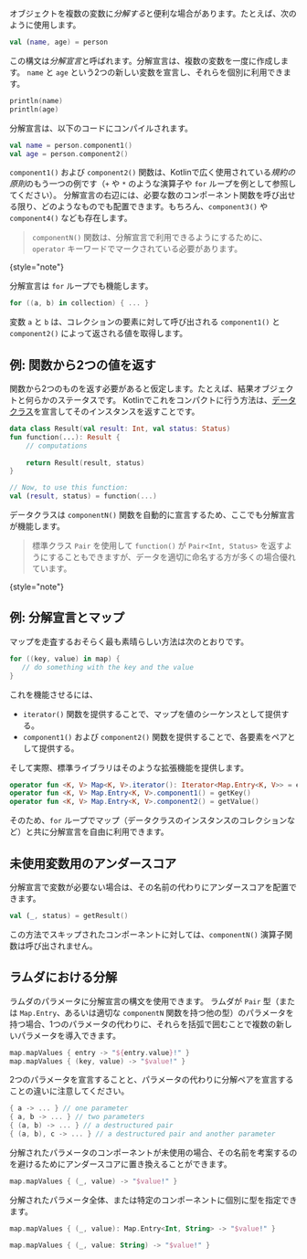 [//]: # (title: 分解宣言)

オブジェクトを複数の変数に*分解する*と便利な場合があります。たとえば、次のように使用します。

```kotlin
val (name, age) = person 
```

この構文は*分解宣言*と呼ばれます。分解宣言は、複数の変数を一度に作成します。
`name` と `age` という2つの新しい変数を宣言し、それらを個別に利用できます。

 ```kotlin
println(name)
println(age)
```

分解宣言は、以下のコードにコンパイルされます。

```kotlin
val name = person.component1()
val age = person.component2()
```

`component1()` および `component2()` 関数は、Kotlinで広く使用されている*規約の原則*のもう一つの例です（`+` や `*` のような演算子や `for` ループを例として参照してください）。
分解宣言の右辺には、必要な数のコンポーネント関数を呼び出せる限り、どのようなものでも配置できます。もちろん、`component3()` や `component4()` なども存在します。

> `componentN()` 関数は、分解宣言で利用できるようにするために、`operator` キーワードでマークされている必要があります。
>
{style="note"}

分解宣言は `for` ループでも機能します。

```kotlin
for ((a, b) in collection) { ... }
```

変数 `a` と `b` は、コレクションの要素に対して呼び出される `component1()` と `component2()` によって返される値を取得します。

## 例: 関数から2つの値を返す

関数から2つのものを返す必要があると仮定します。たとえば、結果オブジェクトと何らかのステータスです。
Kotlinでこれをコンパクトに行う方法は、[データクラス](data-classes.md)を宣言してそのインスタンスを返すことです。

```kotlin
data class Result(val result: Int, val status: Status)
fun function(...): Result {
    // computations
    
    return Result(result, status)
}

// Now, to use this function:
val (result, status) = function(...)
```

データクラスは `componentN()` 関数を自動的に宣言するため、ここでも分解宣言が機能します。

> 標準クラス `Pair` を使用して `function()` が `Pair<Int, Status>` を返すようにすることもできますが、データを適切に命名する方が多くの場合優れています。
>
{style="note"}

## 例: 分解宣言とマップ

マップを走査するおそらく最も素晴らしい方法は次のとおりです。

```kotlin
for ((key, value) in map) {
   // do something with the key and the value
}
```

これを機能させるには、

*   `iterator()` 関数を提供することで、マップを値のシーケンスとして提供する。
*   `component1()` および `component2()` 関数を提供することで、各要素をペアとして提供する。

そして実際、標準ライブラリはそのような拡張機能を提供します。

```kotlin
operator fun <K, V> Map<K, V>.iterator(): Iterator<Map.Entry<K, V>> = entrySet().iterator()
operator fun <K, V> Map.Entry<K, V>.component1() = getKey()
operator fun <K, V> Map.Entry<K, V>.component2() = getValue()
```

そのため、`for` ループでマップ（データクラスのインスタンスのコレクションなど）と共に分解宣言を自由に利用できます。

## 未使用変数用のアンダースコア

分解宣言で変数が必要ない場合は、その名前の代わりにアンダースコアを配置できます。

```kotlin
val (_, status) = getResult()
```

この方法でスキップされたコンポーネントに対しては、`componentN()` 演算子関数は呼び出されません。

## ラムダにおける分解

ラムダのパラメータに分解宣言の構文を使用できます。
ラムダが `Pair` 型（または `Map.Entry`、あるいは適切な `componentN` 関数を持つ他の型）のパラメータを持つ場合、1つのパラメータの代わりに、それらを括弧で囲むことで複数の新しいパラメータを導入できます。

```kotlin
map.mapValues { entry -> "${entry.value}!" }
map.mapValues { (key, value) -> "$value!" }
```

2つのパラメータを宣言することと、パラメータの代わりに分解ペアを宣言することの違いに注意してください。

```kotlin
{ a -> ... } // one parameter
{ a, b -> ... } // two parameters
{ (a, b) -> ... } // a destructured pair
{ (a, b), c -> ... } // a destructured pair and another parameter
```

分解されたパラメータのコンポーネントが未使用の場合、その名前を考案するのを避けるためにアンダースコアに置き換えることができます。

```kotlin
map.mapValues { (_, value) -> "$value!" }
```

分解されたパラメータ全体、または特定のコンポーネントに個別に型を指定できます。

```kotlin
map.mapValues { (_, value): Map.Entry<Int, String> -> "$value!" }

map.mapValues { (_, value: String) -> "$value!" }
```